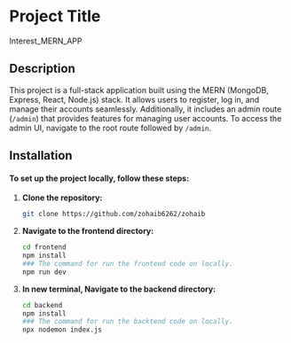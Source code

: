 # Project Title

Interest_MERN_APP

## Description

This project is a full-stack application built using the MERN (MongoDB, Express, React, Node.js) stack. It allows users to register, log in, and manage their accounts seamlessly. Additionally, it includes an admin route (`/admin`) that provides features for managing user accounts. To access the admin UI, navigate to the root route followed by `/admin`.


## Installation

#### To set up the project locally, follow these steps:

1. **Clone the repository:**

   ```bash
   git clone https://github.com/zohaib6262/zohaib

   ```

2. **Navigate to the frontend directory:**

   ```bash
   cd frontend
   npm install
   ### The command for run the frontend code on locally.
   npm run dev
   ```

3. **In new terminal, Navigate to the backend directory:**
   ```bash
   cd backend
   npm install
   ### The command for run the backtend code on locally.
   npx nodemon index.js
   ```
